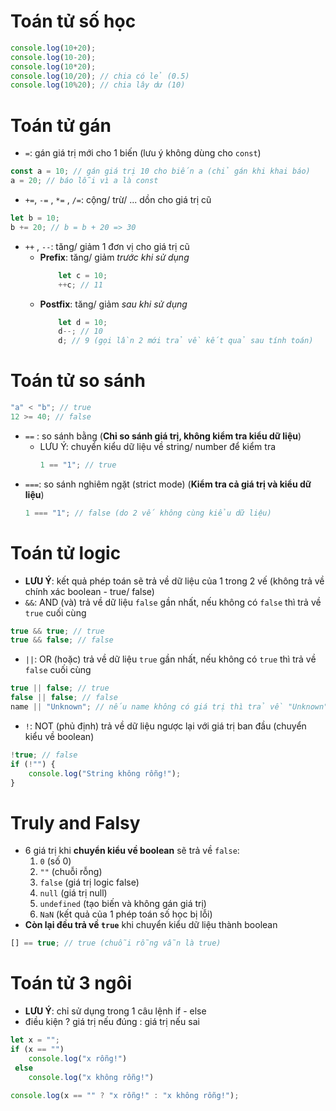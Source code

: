 # Toán tử số học 
```js
console.log(10+20);
console.log(10-20);
console.log(10*20);
console.log(10/20); // chia có lẻ (0.5)
console.log(10%20); // chia lây dư (10)
```

# Toán tử gán
- `=`: gán giá trị mới cho 1 biến (lưu ý không dùng cho `const`)
```js 
const a = 10; // gán giá trị 10 cho biến a (chỉ gán khi khai báo)
a = 20; // báo lỗi vì a là const
```
- `+=`, `-=` , `*=` , `/=`: cộng/ trừ/ ... dồn cho giá trị cũ 
```js
let b = 10;
b += 20; // b = b + 20 => 30
```
- `++` , `--`: tăng/ giảm 1 đơn vị cho giá trị cũ
    - **Prefix**: tăng/ giảm *trước khi sử dụng* 
        ```js 
            let c = 10;
            ++c; // 11
        ```
    - **Postfix**: tăng/ giảm *sau khi sử dụng*
        ```js
            let d = 10;
            d--; // 10
            d; // 9 (gọi lần 2 mới trả về kết quả sau tính toán)
        ```

# Toán tử so sánh
```js
"a" < "b"; // true
12 >= 40; // false
```
- `==` : so sánh bằng (**Chỉ so sánh giá trị, không kiểm tra kiểu dữ liệu**)
  - LƯU Ý: chuyển kiểu dữ liệu về string/ number để kiểm tra
    ```js
    1 == "1"; // true
    ```
- `===`: so sánh nghiêm ngặt (strict mode) (**Kiểm tra cả giá trị và kiểu dữ liệu**)
    ```js
    1 === "1"; // false (do 2 vế không cùng kiểu dữ liệu)
    ```

# Toán tử logic
- **LƯU Ý**: kết quả phép toán sẽ trả về dữ liệu của 1 trong 2 vế (không trả về chính xác boolean - true/ false)
- `&&`: AND (và) trả về dữ liệu `false` gần nhất, nếu không có `false` thì trả về `true` cuối cùng
```js
true && true; // true
true && false; // false
```
- `||`: OR (hoặc) trả về dữ liệu `true` gần nhất, nếu không có `true` thì trả về `false` cuối cùng
```js
true || false; // true
false || false; // false
name || "Unknown"; // nếu name không có giá trị thì trả về "Unknown"
```
- `!`: NOT (phủ định) trả về dữ liệu ngược lại với giá trị ban đầu (chuyển kiểu về boolean)
```js
!true; // false
if (!"") {
    console.log("String không rỗng!");
}
```

# Truly and Falsy
- 6 giá trị khi **chuyển kiểu về boolean** sẽ trả về `false`:
    1. `0` (số 0)
    2. `""` (chuỗi rỗng)
    3. `false` (giá trị logic false)
    4. `null` (giá trị null)
    5. `undefined` (tạo biến và không gán giá trị)
    6. `NaN` (kết quả của 1 phép toán số học bị lỗi)
- **Còn lại đều trả về `true`** khi chuyển kiểu dữ liệu thành boolean
```js
[] == true; // true (chuỗi rỗng vẫn là true)
```


# Toán tử 3 ngôi
- **LƯU Ý**: chỉ sử dụng trong 1 câu lệnh if - else
- điều kiện ? giá trị nếu đúng : giá trị nếu sai
```js
let x = "";
if (x == "")
    console.log("x rỗng!")
 else 
    console.log("x không rỗng!")

console.log(x == "" ? "x rỗng!" : "x không rỗng!");
```